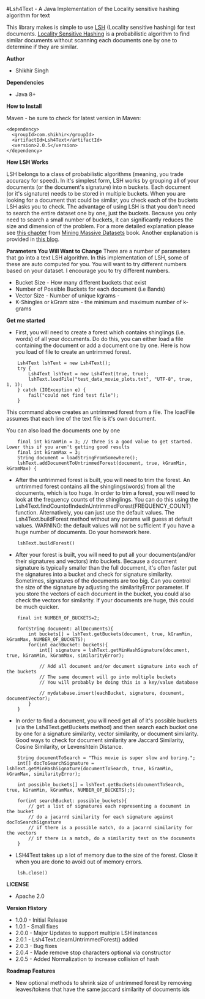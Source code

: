 #Lsh4Text - A Java Implementation of the Locality sensitive hashing algorithm for text

This library makes is simple to use [LSH](https://medium.com/engineering-brainly/locality-sensitive-hashing-explained-304eb39291e4) (Locality sensitive hashing) for text documents. [Locality Sensitive Hashing](https://medium.com/engineering-brainly/locality-sensitive-hashing-explained-304eb39291e4) is a probabilistic algorithm to find similar documents without scanning each documents one by one to determine if they are similar.


**Author**

* Shikhir Singh

**Dependencies**

* Java 8+ 

**How to Install**

Maven - be sure to check for latest version in Maven:

```
<dependency>
  <groupId>com.shikhir</groupId>
  <artifactId>Lsh4Text</artifactId>
  <version>2.0.5</version>
</dependency>
```

**How LSH Works**

LSH belongs to a class of probabilistic algorithms (meaning, you trade accuracy for speed). In it's simplest form, LSH works by grouping all of your documents (or the document's signature) into n buckets. Each document (or it's signature) needs to be stored in multiple buckets. When you are looking for a document that could be similar, you check each of the buckets LSH asks you to check. The advantage of using LSH is that you don't need to search the entire dataset one by one, just the buckets. Because you only need to search a small number of buckets, it can significantly reduces the size and dimension of the problem. For a more detailed explanation please see [this chapter](http://infolab.stanford.edu/~ullman/mmds/ch3a.pdf) from [Mining Massive Datasets](http://infolab.stanford.edu/~ullman/mmds.html) book. Another explanation is provided in [this blog](https://medium.com/engineering-brainly/locality-sensitive-hashing-explained-304eb39291e4). 

**Parameters You Will Want to Change**
There are a number of parameters that go into a text LSH algorithm. In this implementation of LSH, some of these are auto computed for you. You will want to try different numbers based on your dataset. I encourage you to try different numbers. 

* Bucket Size - How many different buckets that exist
* Number of Possible Buckets for each document (i.e Bands)
* Vector Size - Number of unique kgrams - 
* K-Shingles or kGram size - the minimum and maximum number of k-grams

**Get me started**

* First, you will need to create a forest which contains shinglings (i.e. words) of all your documents. Do do this, you can either load a file containing the document or add a document one by one. Here is how you load of file to create an untrimmed forest. 

```
	Lsh4Text lshText = new Lsh4Text();
	try {
		Lsh4Text lshText = new Lsh4Text(true, true);
		lshText.loadFile("test_data_movie_plots.txt", "UTF-8", true, 1, 1);
	} catch (IOException e) {
		fail("could not find test file");
	}
```
This command above creates an untrimmed forest from a file. The loadFile assumes that each line of the text file is it's own document. 

You can also load the documents one by one 

```
	final int kGramMin = 3; // three is a good value to get started. Lower this if you aren't getting good results
	final int kGramMax = 3;
	String document = loadStringFromSomewhere();
	lshText.addDocumentToUntrimmedForest(document, true, kGramMin, kGramMax) {

```

* After the untrimmed forest is built, you will need to trim the forest. An untrimmed forest contains all the shinglings(words) from all the documents, which is too huge. In order to trim a forest, you will need to look at the frequency counts of the shinglings. You can do this using the Lsh4Text.findCountofIndexInUntrimmedForest(FREQUENCY_COUNT) function. Alternatively, you can just use the default values. The Lsh4Text.buildForest method without any params will guess at default values. WARNING: the default values will not be sufficient if you have a huge number of documents. Do your homework here. 

```
	lshText.buildForest()
```

* After your forest is built, you will need to put all your documents(and/or their signatures and vectors) into buckets. Because a document signature is typically smaller than the full document, it's often faster put the signatures into a bucket and check for signature similarity. Sometimes, signatures of the documents are too big. Can you control the size of the signature by adjusting the similarityError parameter. If you store the vectors of each document in the bucket, you could also check the vectors for similarity. If your documents are huge, this could be much quicker. 

```
	final int NUMBER_OF_BUCKETS=2;
	
	for(String document: allDocuments){
		int buckets[] = lshText.getBuckets(document, true, kGramMin, kGramMax, NUMBER_OF_BUCKETS);
		for(int eachBucket: buckets){
			int[] signature = lshText.getMinHashSignature(document, true, kGramMin, kGramMax, similarityError);
			
			// Add all document and/or document signature into each of the buckets
			// The same document will go into multiple buckets
			// You will probably be doing this is a key/value database
			
			// mydatabase.insert(eachBucket, signature, document, documentVector);
		}
	}
```

* In order to find a document, you will need get all of it's possible buckets (via the Lsh4Text.getBuckets method) and then search each bucket one by one for a signature similarity, vector similarity, or document similarity. Good ways to check for document similarity are Jaccard Similarity, Cosine Similarity, or Levenshtein Distance. 

```
	String documentToSearch = "This movie is super slow and boring.";
	int[] docToSearchSignature = lshText.getMinHashSignature(documentToSearch, true, kGramMin, kGramMax, similarityError);
	
	int possible_buckets[] = lshText.getBuckets(documentToSearch, true, kGramMin, kGramMax, NUMBER_OF_BUCKETS););

	for(int searchBucket: possible_buckets){
		// get a list of signatures each representing a document in the bucket
		// do a jacarrd similarity for each signature against docToSearchSignature
		// if there is a possible match, do a jacarrd similarity for the vectors
		// if there is a match, do a similarity test on the documents
	}
```
* LSH4Text takes up a lot of memory due to the size of the forest. Close it when you are done to avoid out of memory errors. 

```
	lsh.close()
```

**LICENSE**
* Apache 2.0

**Version History**

* 1.0.0 - Initial Release
* 1.0.1 - Small fixes
* 2.0.0 - Major Updates to support multiple LSH instances
* 2.0.1 - Lsh4Text.clearnUntrimmedForest() added
* 2.0.3 - Bug fixes
* 2.0.4 - Made remove stop characters optional via constructor
* 2.0.5 - Added Normalization to increase collision of hash


**Roadmap Features**

* New optional methods to shrink size of untrimmed forest by removing leaves/tokens that have the same jaccard similarity of documents ids
